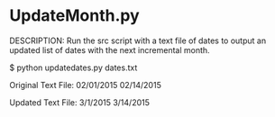 UpdateMonth.py
==============
DESCRIPTION: Run the src script with a text file of dates to output an updated list of dates with the next incremental month.

$ python updatedates.py dates.txt

Original Text File:	
	02/01/2015
	02/14/2015

Updated Text File:
	3/1/2015
	3/14/2015
